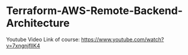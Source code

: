 # Terraform-AWS-Remote-Backend-Architecture

Youtube Video Link of course: https://www.youtube.com/watch?v=7xngnjfIlK4
